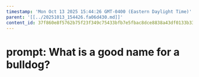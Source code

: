 ```yaml
---
timestamp: 'Mon Oct 13 2025 15:44:26 GMT-0400 (Eastern Daylight Time)'
parent: '[[../20251013_154426.fa06d430.md]]'
content_id: 37f860e8f5762b75f23f349c75433bfb7e5fbac8dce8838a43df0133b3356205
---
```


# prompt: What is a good name for a bulldog?
